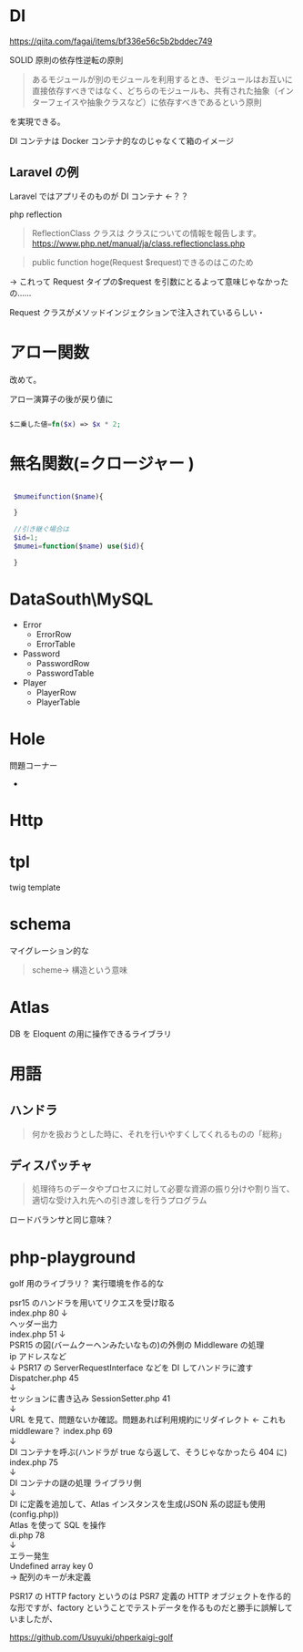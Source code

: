 # DI

https://qiita.com/fagai/items/bf336e56c5b2bddec749

SOLID 原則の依存性逆転の原則

> あるモジュールが別のモジュールを利用するとき、モジュールはお互いに直接依存すべきではなく、どちらのモジュールも、共有された抽象（インターフェイスや抽象クラスなど）に依存すべきであるという原則

を実現できる。

DI コンテナは Docker コンテナ的なのじゃなくて箱のイメージ

## Laravel の例

Laravel ではアプリそのものが DI コンテナ ←？？

php reflection

> ReflectionClass クラスは クラスについての情報を報告します。
> https://www.php.net/manual/ja/class.reflectionclass.php

> public function hoge(Request $request)できるのはこのため

→ これって Request タイプの$request を引数にとるよって意味じゃなかったの……

Request クラスがメソッドインジェクションで注入されているらしい・

# アロー関数

改めて。

アロー演算子の後が戻り値に

```php

$二乗した値=fn($x) => $x * 2;
```

# 無名関数(=クロージャー )

```php

 $mumeifunction($name){

 }

 //引き継ぐ場合は
 $id=1;
 $mumei=function($name) use($id){

 }


```

# DataSouth\MySQL

- Error
  - ErrorRow
  - ErrorTable
- Password
  - PasswordRow
  - PasswordTable
- Player
  - PlayerRow
  - PlayerTable

# Hole

問題コーナー

-

# Http

# tpl

twig template

# schema

マイグレーション的な

> scheme→ 構造という意味

# Atlas

DB を Eloquent の用に操作できるライブラリ

# 用語

## ハンドラ

> 何かを扱おうとした時に、それを行いやすくしてくれるものの「総称」

## ディスパッチャ

> 処理待ちのデータやプロセスに対して必要な資源の振り分けや割り当て、適切な受け入れ先への引き渡しを行うプログラム

ロードバランサと同じ意味？

# php-playground

golf 用のライブラリ？
実行環境を作る的な

psr15 のハンドラを用いてリクエスを受け取る  
index.php 80
↓  
ヘッダー出力  
index.php 51
↓  
PSR15 の図(バームクーヘンみたいなもの)の外側の Middleware の処理  
ip アドレスなど  
↓
PSR17 の ServerRequestInterface などを DI してハンドラに渡す  
Dispatcher.php 45  
↓  
セッションに書き込み
SessionSetter.php 41  
↓  
URL を見て、問題ないか確認。問題あれば利用規約にリダイレクト ← これも middleware？
index.php 69  
↓  
DI コンテナを呼ぶ(ハンドラが true なら返して、そうじゃなかったら 404 に)
index.php 75  
↓  
DI コンテナの謎の処理
ライブラリ側  
↓  
DI に定義を追加して、Atlas インスタンスを生成(JSON 系の認証も使用(config.php))  
Atlas を使って SQL を操作  
di.php 78  
↓  
エラー発生  
Undefined array key 0  
→ 配列のキーが未定義

PSR17 の HTTP factory というのは PSR7 定義の HTTP オブジェクトを作る的な形ですが、factory ということでテストデータを作るものだと勝手に誤解していましたが、

https://github.com/Usuyuki/phperkaigi-golf

